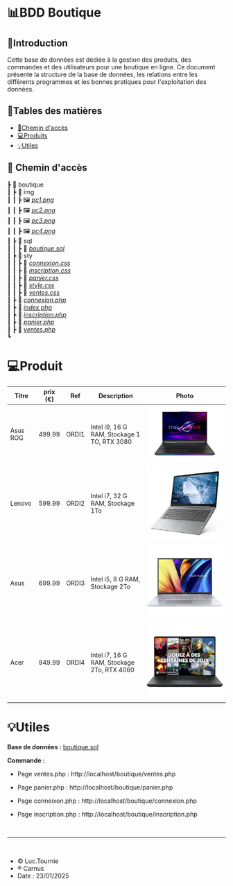 # 📊BDD Boutique

## 📄Introduction

Cette base de données est dédiée à la gestion des produits, des commandes et des utilisateurs pour une boutique en ligne. Ce document présente la structure de la base de données, les relations entre les différents programmes et les bonnes pratiques pour l'exploitation des données.

## 📅Tables des matières

* <a href="#P1">📂Chemin d'accès</a>
* <a href="#P2">💻Produits</a>
* <a href="#P3">💡Utiles</a>

<a id="P1"></a>

## 📂 Chemin d'accès

┣ 📂 boutique \
┃ ┣ 📂 img \
┃ ┃ ┣ 🖼 *[pc1.png](/boutique/img/pc1.png)* \
┃ ┃ ┣ 🖼 *[pc2.png](/boutique/img/pc2.png)* \
┃ ┃ ┣ 🖼 *[pc3.png](/boutique/img/pc3.png)* \
┃ ┃ ┣ 🖼 *[pc4.png](/boutique/img/pc4.png)* \
┃ ┣ 📂 sql \
┃ ┃ ┣ 📜 *[boutique.sql](/boutique/sql/boutique.sql)* \
┃ ┣ 📂 sty \
┃ ┃ ┣ 📜 *[connexion.css](/boutique/sty/connexion.css)* \
┃ ┃ ┣ 📜 *[inscription.css](/boutique/sty/inscription.css)* \
┃ ┃ ┣ 📜 *[panier.css](/boutique/sty/panier.css)* \
┃ ┃ ┣ 📜 *[style.css](/boutique/sty/style.css)* \
┃ ┃ ┣ 📜 *[ventes.css](/boutique/sty/ventes.css)* \
┃ ┣ 📜 *[connexion.php](/boutique/connexion.php)* \
┃ ┣ 📜 *[index.php](/boutique/index.php)* \
┃ ┣ 📜 *[inscription.php](/boutique/inscription.php)* \
┃ ┣ 📜 *[panier.php](/boutique/panier.php)* \
┃ ┣ 📜 *[ventes.php](/boutique/ventes.php)* \
┗

<a id="P2"></a>

# 💻Produit

| Titre | prix (€) | Ref | Description | Photo
| --------- | --------- | --------- | -------- | -------- | 
| Asus ROG | 499.99 | ORDI1 | Intel i9, 16 G RAM, Stockage 1 TO, RTX 3080 | ![image](boutique/img/pc1.png)
| Lenovo | 599.99 | ORDI2 | Intel i7, 32 G RAM, Stockage 1To | ![image](boutique/img/pc2.png)
| Asus | 699.99 | ORDI3 | Intel i5, 8 G RAM, Stockage 2To | ![image](boutique/img/pc3.png)
| Acer | 949.99 | ORDI4 | Intel i7, 16 G RAM, Stockage 2To, RTX 4060 | ![image](boutique/img/pc4.png)

<a id="P3"></a>

# 💡Utiles

__Base de données :__ [boutique.sql](/boutique/sql/boutique.sql) <br>

__Commande :__ 

- Page ventes.php : http://localhost/boutique/ventes.php

- Page panier.php : http://localhost/boutique/panier.php

- Page conneixon.php : http://localhost/boutique/connexion.php

- Page inscription.php :  http://localhost/boutique/inscription.php

<br>

___

<br>

- &copy; Luc.Tournie
- &reg; Carnus
- Date : 23/01/2025